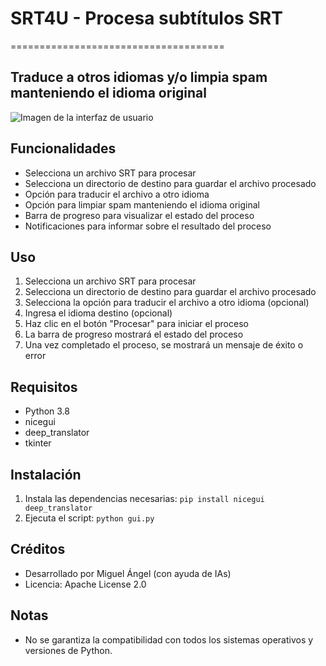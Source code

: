 # SRT4U - Procesa subtítulos SRT
=====================================

## Traduce a otros idiomas y/o limpia spam manteniendo el idioma original

![Imagen de la interfaz de usuario](https://i.imgur.com/Qu46J7a.png)

## Funcionalidades

* Selecciona un archivo SRT para procesar
* Selecciona un directorio de destino para guardar el archivo procesado
* Opción para traducir el archivo a otro idioma
* Opción para limpiar spam manteniendo el idioma original
* Barra de progreso para visualizar el estado del proceso
* Notificaciones para informar sobre el resultado del proceso

## Uso

1. Selecciona un archivo SRT para procesar
2. Selecciona un directorio de destino para guardar el archivo procesado
3. Selecciona la opción para traducir el archivo a otro idioma (opcional)
4. Ingresa el idioma destino (opcional)
5. Haz clic en el botón "Procesar" para iniciar el proceso
6. La barra de progreso mostrará el estado del proceso
7. Una vez completado el proceso, se mostrará un mensaje de éxito o error

## Requisitos

* Python 3.8
* nicegui
* deep_translator
* tkinter

## Instalación

1. Instala las dependencias necesarias: `pip install nicegui deep_translator`
2. Ejecuta el script: `python gui.py`

## Créditos

* Desarrollado por Miguel Ángel (con ayuda de IAs)
* Licencia: Apache License 2.0

## Notas

* No se garantiza la compatibilidad con todos los sistemas operativos y versiones de Python.
